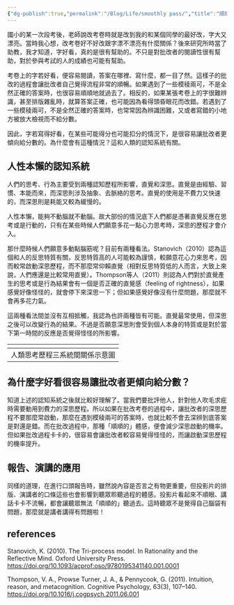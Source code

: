 ```yaml
---
{"dg-publish":true,"permalink":"/Blog/Life/smoothly pass/","title":"順順的就過去了","tags":["blog","empathy","writing","talk","psychology","dualsystem"],"created":"2022-09-28T00:00:00.000Z","updated":"2023-02-16T22:30"}
---
```



國小的某一次段考後，老師說改考卷時就是改到我的和某個同學的最好改，字大又漂亮。當時我心想，改考卷好不好改跟字漂不漂亮有什麼關係？後來研究所時當了助教，我才知道，字好看，真的是很有幫助的。不只是對批改者的閱讀性很有幫助，對於參與考試的人的成績也可能有幫助。

考卷上的字若好看，便容易閱讀，答案在哪裡、寫什麼，都一目了然。這樣子的批改的過程會讓批改者自己覺得流程非常的順暢。如果遇到了一些模稜兩可，不是全然正確的答案時，也很容易順順地就過去了。相反的，如果某張考卷上的字很難辨識，甚至排版雜亂時，就算答案正確，也可能因為看得頭昏眼花而改錯。若遇到了一些模稜兩可，不是全然正確的答案時，也常常因為辨識困難，又或者寫錯的小地方被放大檢視而不給分數。

因此，字若寫得好看，在某些可能得分也可能扣分的情況下，是很容易讓批改者更傾向給分數的。為什麼會有這種情況？這和人類的認知系統有關。

## 人性本懶的認知系統

人們的思考、行為主要受到兩種認知歷程所影響，直覺和深思。直覺是由經驗、習慣、本能而來，而深思則涉及抽象、去脈絡的思考。直覺的使用是不費力又快速的，而深思則是耗能又較為緩慢的。

人性本懶，能夠不動腦就不動腦。故大部份的情況底下人們都是憑著直覺反應在思考或是行動的，只有在某些時候人們願意多花一點心力思考時，深思的歷程才會介入。

那什麼時候人們願意多動點腦筋呢？目前有兩種看法。Stanovich（2010）認為這個和人的反思特質有關，反思特質高的人可能較為謹慎，較願意花心力來思考，因而較常啟動深思歷程，而不那麼常仰賴直覺（相對反思特質低的人而言，大致上來說，人們應還是比較常用直覺）。Thompson等人（2011）則認為人們對於直覺產生的思考或是行為結果會有一個是否正確的直覺感（feeling of rightness），如果感覺好像怪怪的，就會停下來深思一下；但如果感覺好像沒有什麼問題，那麼就不會再多花力氣。

這兩種看法間並沒有互相抵觸，我認為也許兩種皆有可能。直覺最常使用，但深思之後可以改變行為的結果。不過是否願意深思則會受到個人本身的特質或是對於當下第一時間的反應是否覺得怪怪的所影響。

| <style> .container {font-family: sans-serif; text-align: center;} .button-wrapper button {z-index: 1;height: 40px; width: 100px; margin: 10px;padding: 5px;} .excalidraw .App-menu_top .buttonList { display: flex;} .excalidraw-wrapper { height: 800px; margin: 50px; position: relative;} :root[dir="ltr"] .excalidraw .layer-ui__wrapper .zen-mode-transition.App-menu_bottom--transition-left {transform: none;} </style><script src="https://cdn.jsdelivr.net/npm/react@17/umd/react.production.min.js"></script><script src="https://cdn.jsdelivr.net/npm/react-dom@17/umd/react-dom.production.min.js"></script><script type="text/javascript" src="https://cdn.jsdelivr.net/npm/@excalidraw/excalidraw@0/dist/excalidraw.production.min.js"></script><div id="Tri_systemsexcalidraw.md1"></div><script>(function(){const InitialData={"type":"excalidraw","version":2,"source":"https://excalidraw.com","elements":[{"type":"rectangle","version":59,"versionNonce":1852447061,"isDeleted":false,"id":"1W5SlQC9IeU7JN9wMe9QQ","fillStyle":"hachure","strokeWidth":1,"strokeStyle":"solid","roughness":1,"opacity":100,"angle":0,"x":-239.99352148116327,"y":-289.87414490536065,"strokeColor":"#364fc7","backgroundColor":"transparent","width":288,"height":192,"seed":1590574427,"groupIds":[],"strokeSharpness":"round","boundElements":[{"type":"text","id":"P3JEdBgP"},{"id":"z2ex_-Yf0BO8ts3NwHyOh","type":"arrow"},{"id":"ENUdB_kvHMASfSXDHh-S2","type":"arrow"}],"updated":1664522842897,"link":null,"locked":false},{"type":"text","version":65,"versionNonce":400462459,"isDeleted":false,"id":"P3JEdBgP","fillStyle":"hachure","strokeWidth":1,"strokeStyle":"solid","roughness":1,"opacity":100,"angle":0,"x":-186.99352148116327,"y":-241.87414490536065,"strokeColor":"#364fc7","backgroundColor":"transparent","width":182,"height":96,"seed":1952096731,"groupIds":[],"strokeSharpness":"sharp","boundElements":[],"updated":1664522842897,"link":null,"locked":false,"fontSize":36,"fontFamily":4,"text":"深思\n（系統二）","rawText":"深思\n（系統二）","baseline":84,"textAlign":"center","verticalAlign":"middle","containerId":"1W5SlQC9IeU7JN9wMe9QQ","originalText":"深思\n（系統二）"},{"type":"rectangle","version":102,"versionNonce":1036147067,"isDeleted":false,"id":"0T6YQTJgAsJq41fZInAjo","fillStyle":"hachure","strokeWidth":1,"strokeStyle":"solid","roughness":1,"opacity":100,"angle":0,"x":-239.16814658621684,"y":49.60845829831544,"strokeColor":"#5c940d","backgroundColor":"transparent","width":288,"height":192,"seed":2030091669,"groupIds":[],"strokeSharpness":"round","boundElements":[{"id":"oUf6WxvD","type":"text"},{"id":"z2ex_-Yf0BO8ts3NwHyOh","type":"arrow"},{"id":"fim6Nt0rNo2B6NOo5S1ZQ","type":"arrow"}],"updated":1664522800845,"link":null,"locked":false},{"type":"text","version":119,"versionNonce":1753030427,"isDeleted":false,"id":"oUf6WxvD","fillStyle":"hachure","strokeWidth":1,"strokeStyle":"solid","roughness":1,"opacity":100,"angle":0,"x":-186.16814658621684,"y":97.60845829831544,"strokeColor":"#5c940d","backgroundColor":"transparent","width":182,"height":96,"seed":28575259,"groupIds":[],"strokeSharpness":"sharp","boundElements":[],"updated":1664522759848,"link":null,"locked":false,"fontSize":36,"fontFamily":4,"text":"直覺\n（系統一）","rawText":"直覺\n（系統一）","baseline":84,"textAlign":"center","verticalAlign":"middle","containerId":"0T6YQTJgAsJq41fZInAjo","originalText":"直覺\n（系統一）"},{"type":"rectangle","version":317,"versionNonce":1043847195,"isDeleted":false,"id":"R-ou4hgSmuV787CqFJ5-7","fillStyle":"hachure","strokeWidth":1,"strokeStyle":"solid","roughness":1,"opacity":100,"angle":0,"x":102.37312552526748,"y":-177.0129570376733,"strokeColor":"#c92a2a","backgroundColor":"transparent","width":288,"height":192,"seed":1245082779,"groupIds":[],"strokeSharpness":"round","boundElements":[{"id":"RYbgz1ab","type":"text"},{"id":"fim6Nt0rNo2B6NOo5S1ZQ","type":"arrow"},{"id":"ENUdB_kvHMASfSXDHh-S2","type":"arrow"}],"updated":1664522826898,"link":null,"locked":false},{"type":"text","version":330,"versionNonce":1579275611,"isDeleted":false,"id":"RYbgz1ab","fillStyle":"hachure","strokeWidth":1,"strokeStyle":"solid","roughness":1,"opacity":100,"angle":0,"x":155.37312552526748,"y":-129.0129570376733,"strokeColor":"#c92a2a","backgroundColor":"transparent","width":182,"height":96,"seed":1913452181,"groupIds":[],"strokeSharpness":"sharp","boundElements":[],"updated":1664522789177,"link":null,"locked":false,"fontSize":36,"fontFamily":4,"text":"反思\n（系統三）","rawText":"反思\n（系統三）","baseline":84,"textAlign":"center","verticalAlign":"middle","containerId":"R-ou4hgSmuV787CqFJ5-7","originalText":"反思\n（系統三）"},{"id":"z2ex_-Yf0BO8ts3NwHyOh","type":"arrow","x":-102.47084640255935,"y":-80.0427383507465,"width":2.3917195073921533,"height":120.18212300398318,"angle":0,"strokeColor":"#343a40","backgroundColor":"transparent","fillStyle":"hachure","strokeWidth":4,"strokeStyle":"solid","roughness":1,"opacity":100,"groupIds":[],"strokeSharpness":"round","seed":1086075925,"version":56,"versionNonce":1023183643,"isDeleted":false,"boundElements":null,"updated":1664522842897,"link":null,"locked":false,"points":[[0,0],[-2.3917195073921533,120.18212300398318]],"lastCommittedPoint":null,"startBinding":{"elementId":"1W5SlQC9IeU7JN9wMe9QQ","focus":0.02726638140804058,"gap":17.831406554614148},"endBinding":{"elementId":"0T6YQTJgAsJq41fZInAjo","focus":-0.08082584474242771,"gap":9.469073645078765},"startArrowhead":null,"endArrowhead":"arrow"},{"id":"fim6Nt0rNo2B6NOo5S1ZQ","type":"arrow","x":66.73158382358315,"y":152.94190361311576,"width":139.1582476888227,"height":123.34481045145651,"angle":0,"strokeColor":"#343a40","backgroundColor":"transparent","fillStyle":"hachure","strokeWidth":4,"strokeStyle":"solid","roughness":1,"opacity":100,"groupIds":[],"strokeSharpness":"round","seed":1838481877,"version":157,"versionNonce":1854121589,"isDeleted":false,"boundElements":null,"updated":1664522805141,"link":null,"locked":false,"points":[[0,0],[129.67018534640295,-9.488062342419767],[139.1582476888227,-123.34481045145651]],"lastCommittedPoint":[139.1582476888227,-123.34481045145651],"startBinding":{"elementId":"0T6YQTJgAsJq41fZInAjo","focus":0.18002986472898685,"gap":17.899730409799986},"endBinding":{"elementId":"R-ou4hgSmuV787CqFJ5-7","focus":0.20569598572094652,"gap":14.610050199332534},"startArrowhead":null,"endArrowhead":"arrow"},{"id":"ENUdB_kvHMASfSXDHh-S2","type":"arrow","x":229.0828727938764,"y":-194.95371560894108,"width":170.78512216355523,"height":43.223395115467696,"angle":0,"strokeColor":"#343a40","backgroundColor":"transparent","fillStyle":"hachure","strokeWidth":4,"strokeStyle":"solid","roughness":1,"opacity":100,"groupIds":[],"strokeSharpness":"round","seed":1687228373,"version":314,"versionNonce":121210901,"isDeleted":false,"boundElements":null,"updated":1664522842898,"link":null,"locked":false,"points":[[0,0],[-22.665926706891582,-43.223395115467696],[-170.78512216355523,-35.41654760880135]],"lastCommittedPoint":[-21.084582983154974,-40.06070766799445],"startBinding":{"elementId":"R-ou4hgSmuV787CqFJ5-7","focus":0.21847715201998266,"gap":17.940758571267793},"endBinding":{"elementId":"1W5SlQC9IeU7JN9wMe9QQ","focus":-0.2738105374018875,"gap":10.291272111484432},"startArrowhead":null,"endArrowhead":"arrow"}],"appState":{"theme":"light","viewBackgroundColor":"#ffffff","currentItemStrokeColor":"#343a40","currentItemBackgroundColor":"transparent","currentItemFillStyle":"hachure","currentItemStrokeWidth":4,"currentItemStrokeStyle":"solid","currentItemRoughness":1,"currentItemOpacity":100,"currentItemFontFamily":4,"currentItemFontSize":36,"currentItemTextAlign":"left","currentItemStrokeSharpness":"round","currentItemStartArrowhead":null,"currentItemEndArrowhead":"arrow","currentItemLinearStrokeSharpness":"round","gridSize":null,"colorPalette":{}},"files":{}};InitialData.scrollToContent=true;App=()=>{const e=React.useRef(null),t=React.useRef(null),[n,i]=React.useState({width:void 0,height:void 0});return React.useEffect(()=>{i({width:t.current.getBoundingClientRect().width,height:t.current.getBoundingClientRect().height});const e=()=>{i({width:t.current.getBoundingClientRect().width,height:t.current.getBoundingClientRect().height})};return window.addEventListener("resize",e),()=>window.removeEventListener("resize",e)},[t]),React.createElement(React.Fragment,null,React.createElement("div",{className:"excalidraw-wrapper",ref:t},React.createElement(ExcalidrawLib.Excalidraw,{ref:e,width:n.width,height:n.height,initialData:InitialData,viewModeEnabled:!0,zenModeEnabled:!0,gridModeEnabled:!1})))},excalidrawWrapper=document.getElementById("Tri_systemsexcalidraw.md1");ReactDOM.render(React.createElement(App),excalidrawWrapper);})();</script> |
| :-------------------------: |
|       人類思考歷程三系統間關係示意圖       |

## 為什麼字好看很容易讓批改者更傾向給分數？

知道上述的認知系統之後就比較好理解了。當我們要批評他人，針對他人吹毛求疪時需要動用到費力的深思歷程。所以如果在批改考卷的過程中，讓批改者的深思歷程不要那麼常啟動，那麼在遇到模稜兩可的答案時，也就比較不會去深辨到底答案是對還是錯。而在批改過程中，那種「順順的」體感，便會減少深思啟動的機率。但如果批改過程卡卡的，很容易會讓批改者較容易覺得怪怪的，而讓啟動深思歷程的機率提升。

## 報告、演講的應用

同樣的道理，在進行口頭報告時，雖然說內容是否言之有物更重要，但投影片的排版、演講者的口條這些也會影響到聽眾聆聽過程的體感。投影片看起來不順眼、講話卡卡不流暢，都會讓聽眾無法「順順的」聽過去。這時聽眾不是覺得自己腦袋有問題，那麼就是講者講得有問題啦！

## references

Stanovich, K. (2010). The Tri-process model. In Rationality and the Reflective Mind. Oxford University Press. <https://doi.org/10.1093/acprof:oso/9780195341140.001.0001>

Thompson, V. A., Prowse Turner, J. A., & Pennycook, G. (2011). Intuition, reason, and metacognition. Cognitive Psychology, 63(3), 107–140. <https://doi.org/10.1016/j.cogpsych.2011.06.001>
